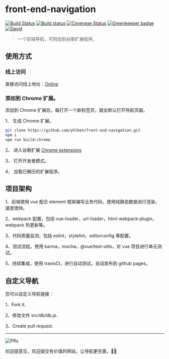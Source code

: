 # front-end-navigation

[![Build Status](https://travis-ci.com/yhlben/front-end-navigation.svg?branch=master)](https://travis-ci.com/yhlben/front-end-navigation)
[![Build status](https://ci.appveyor.com/api/projects/status/jxfwfppagyy4hmi7/branch/master?svg=true)](https://ci.appveyor.com/project/yhlben/front-end-navigation/branch/master)
[![Coverage Status](https://coveralls.io/repos/github/yhlben/front-end-navigation/badge.svg)](https://coveralls.io/github/yhlben/front-end-navigation) [![Greenkeeper badge](https://badges.greenkeeper.io/yhlben/front-end-navigation.svg)](https://greenkeeper.io/)
[![David](https://img.shields.io/david/yhlben/front-end-navigation.svg)](https://david-dm.org/yhlben/front-end-navigation)

> 一个前端导航，可附加到谷歌扩展程序。

## 使用方式

### 线上访问

直接访问线上地址：[Online](https://yhlben.github.io/front-end-navigation/)

### 添加到 Chrome 扩展。

添加到 Chrome 扩展后，每打开一个新标签页，就会默认打开导航页面。

1、 生成 Chrome 扩展。

```sh
git clone https://github.com/yhlben/front-end-navigation.git
npm i
npm run build:chrome
```

2、 进入谷歌扩展 [Chrome extensions](chrome://extensions/)

3、 打开开发者模式。

4、 加载已解压的扩展程序。

## 项目架构

1、前端使用 vue 配合 element 框架编写业务代码，使用纯静态数据进行渲染，速度很快。

2、webpack 配置，包括 vue-loader，url-loader，html-webpack-plugin，webpack 热更新等。

3、代码质量监测，包括 eslint，stylelint，editorconfig 等配置。

4、测试流程，使用 karma，mocha，@vue/test-utils，对 vue 项目进行单元测试。

5、持续集成，使用 travisCI，进行自动测试，自动发布到 github pages。

## 自定义导航

您可以自定义导航链接：

1、Fork it.

2、修改文件 src/db/db.js.

3、Create pull request.

---

![PRs](https://img.shields.io/badge/PRs-welcome-brightgreen.svg?longCache=true&style=flat-square)

欢迎提意见，欢迎提交有价值的网站，让导航更完善。🙏🙏
